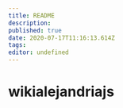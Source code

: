 ```yaml
---
title: README
description: 
published: true
date: 2020-07-17T11:16:13.614Z
tags: 
editor: undefined
---
```


# wikialejandriajs